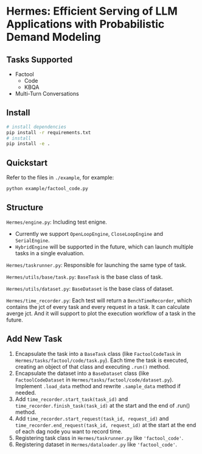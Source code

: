# Hermes: Efficient Serving of LLM Applications with Probabilistic Demand Modeling

## Tasks Supported
- Factool
    - Code
    - KBQA
- Multi-Turn Conversations

## Install 
```bash
# install dependencies
pip install -r requirements.txt
# install
pip install -e .
```

## Quickstart
Refer to the files in `./example`, for example:
```
python example/factool_code.py
```

## Structure
`Hermes/engine.py`: Including test enigne. 
- Currently we support `OpenLoopEngine`, `CloseLoopEngine` and `SerialEngine`.
- `HybridEngine` will be supported in the future, which can launch multiple tasks in a single evaluation.

`Hermes/taskrunner.py`: Responsible for launching the same type of task.

`Hermes/utils/base/task.py`: `BaseTask` is the base class of task.

`Hermes/utils/dataset.py`: `BaseDataset` is the base class of dataset.

`Hermes/time_recorder.py`: Each test will return a `BenchTimeRecorder`, which contains the jct of every task and every request in a task. It can calculate averge jct. And it will support to plot the execution workflow of a task in the future.



## Add New Task
1. Encapsulate the task into a `BaseTask` class (like `FactoolCodeTask` in `Hermes/tasks/factool/code/task.py`). Each time the task is executed, creating an object of that class and executing `.run()` method.
2. Encapsulate the dataset into a `BaseDataset` class (like `FactoolCodeDataset` in `Hermes/tasks/factool/code/dataset.py`). Implement `.load_data` method and rewrite `.sample_data` method if needed.
3. Add `time_recorder.start_task(task_id)` and `time_recorder.finish_task(task_id)` at the start and the end of .run() method.
4. Add `time_recorder.start_request(task_id, request_id)` and `time_recorder.end_request(task_id, request_id)` at the start at the end of each dag node you want to record time.
5. Registering task class in `Hermes/taskrunner.py` like `'factool_code'`.
6. Registering dataset in `Hermes/dataloader.py` like `'factool_code'`.